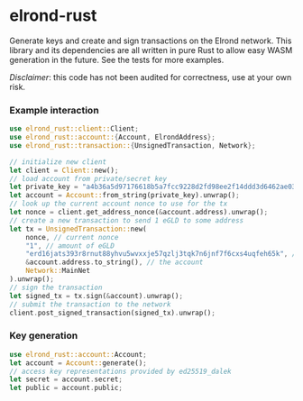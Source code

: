 # elrond-rust

Generate keys and create and sign transactions on the Elrond network. This library and its dependencies are all written in pure Rust to allow easy WASM generation in the future. See the tests for more examples.

*Disclaimer*: this code has not been audited for correctness, use at your own risk. 

### Example interaction

```rust
use elrond_rust::client::Client;
use elrond_rust::account::{Account, ElrondAddress};
use elrond_rust::transaction::{UnsignedTransaction, Network};

// initialize new client
let client = Client::new();
// load account from private/secret key
let private_key = "a4b36a5d97176618b5a7fcc9228d2fd98ee2f14ddd3d6462ae03e40eb487d15b";
let account = Account::from_string(private_key).unwrap();
// look up the current account nonce to use for the tx
let nonce = client.get_address_nonce(&account.address).unwrap();
// create a new transaction to send 1 eGLD to some address
let tx = UnsignedTransaction::new(
    nonce, // current nonce
    "1", // amount of eGLD
    "erd16jats393r8rnut88yhvu5wvxxje57qzlj3tqk7n6jnf7f6cxs4uqfeh65k", // reciever
    &account.address.to_string(), // the account
    Network::MainNet
).unwrap();
// sign the transaction
let signed_tx = tx.sign(&account).unwrap();
// submit the transaction to the network
client.post_signed_transaction(signed_tx).unwrap();
```

### Key generation

```rust
use elrond_rust::account::Account;
let account = Account::generate();
// access key representations provided by ed25519_dalek 
let secret = account.secret;
let public = account.public;
```
